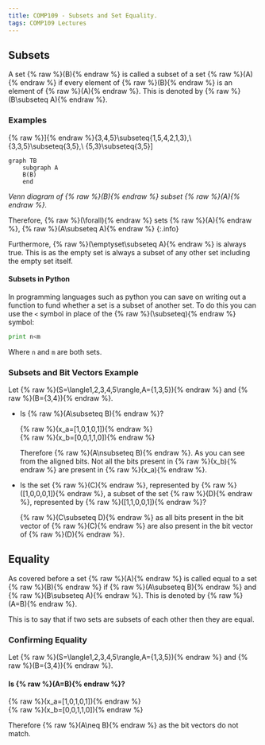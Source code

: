 ```yaml
---
title: COMP109 - Subsets and Set Equality.
tags: COMP109 Lectures
---
```

## Subsets
A set {% raw %}\(B\){% endraw %} is called a subset of a set {% raw %}\(A\){% endraw %} if every element of {% raw %}\(B\){% endraw %} is an element of {% raw %}\(A\){% endraw %}. This is denoted by {% raw %}\(B\subseteq A\){% endraw %}.

### Examples
{% raw %}\]{% endraw %}\{3,4,5\}\subseteq\{1,5,4,2,1,3\},\ \{3,3,5\}\subseteq\{3,5\},\ \{5,3\}\subseteq\{3,5\}\]


```mermaid
graph TB
    subgraph A
    B(B)
    end
```
*Venn diagram of {% raw %}\(B\){% endraw %} subset {% raw %}\(A\){% endraw %}.*

Therefore, {% raw %}\(\forall\){% endraw %} sets {% raw %}\(A\){% endraw %}, {% raw %}\(A\subseteq A\){% endraw %}
{:.info}

Furthermore, {% raw %}\(\emptyset\subseteq A\){% endraw %} is always true. This is as the empty set is always a subset of any other set including the empty set itself.

#### Subsets in Python
In programming languages such as python you can save on writing out a function to fund whether a set is a subset of another set. To do this you can use the `<` symbol in place of the {% raw %}\(\subseteq\){% endraw %} symbol:

```python
print n<m
```

Where `n` and `m` are both sets.

### Subsets and Bit Vectors Example
Let {% raw %}\(S=\langle1,2,3,4,5\rangle,A=\{1,3,5\}\){% endraw %} and {% raw %}\(B=\{3,4\}\){% endraw %}.

* Is {% raw %}\(A\subseteq B\){% endraw %}?

	{% raw %}\(x_a=[1,0,1,0,1]\){% endraw %}  
	{% raw %}\(x_b=[0,0,1,1,0]\){% endraw %}
	
	Therefore {% raw %}\(A\nsubseteq B\){% endraw %}. As you can see from the aligned bits. Not all the bits present in {% raw %}\(x_b\){% endraw %} are present in {% raw %}\(x_a\){% endraw %}.

* Is the set {% raw %}\(C\){% endraw %}, represented by {% raw %}\([1,0,0,0,1]\){% endraw %}, a subset  of the set {% raw %}\(D\){% endraw %}, represented by {% raw %}\([1,1,0,0,1]\){% endraw %}?
	
	{% raw %}\(C\subseteq D\){% endraw %} as all bits present in the bit vector of {% raw %}\(C\){% endraw %} are also present in the bit vector of {% raw %}\(D\){% endraw %}.
	
## Equality
As covered before a set {% raw %}\(A\){% endraw %} is called equal to a set {% raw %}\(B\){% endraw %} if {% raw %}\(A\subseteq B\){% endraw %} and {% raw %}\(B\subseteq A\){% endraw %}. This is denoted by {% raw %}\(A=B\){% endraw %}.

This is to say that if two sets are subsets of each other then they are equal.

### Confirming Equality
Let {% raw %}\(S=\langle1,2,3,4,5\rangle,A=\{1,3,5\}\){% endraw %} and {% raw %}\(B=\{3,4\}\){% endraw %}.

#### Is {% raw %}\(A=B\){% endraw %}?
{% raw %}\(x_a=[1,0,1,0,1]\){% endraw %}  
{% raw %}\(x_b=[0,0,1,1,0]\){% endraw %}

Therefore {% raw %}\(A\neq B\){% endraw %} as the bit vectors do not match.
